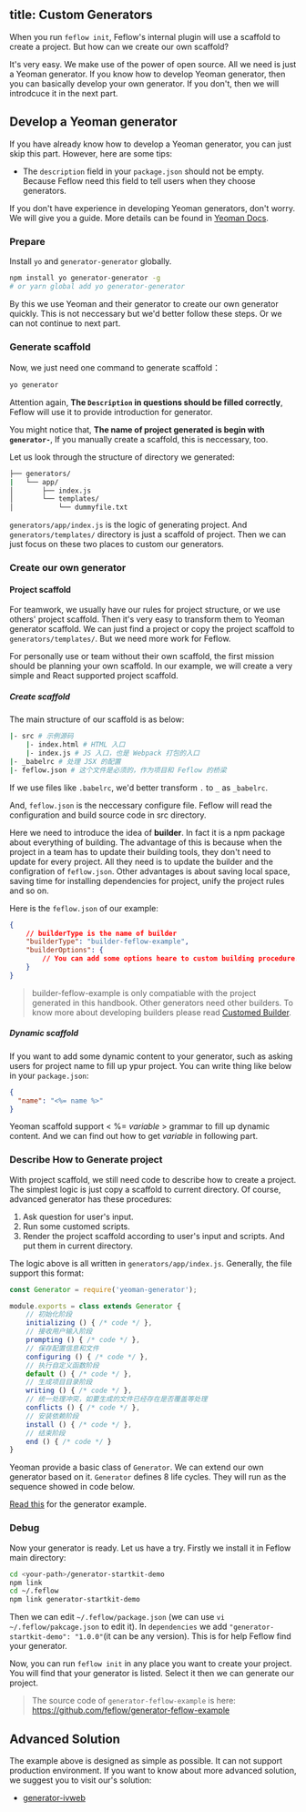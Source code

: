 title: Custom Generators
---

When you run `feflow init`, Feflow's internal plugin will use a scaffold to create a project. But how can we create our own scaffold?

It's very easy. We make use of the power of open source. All we need is just a Yeoman generator. If you know how to develop Yeoman generator, then you can basically develop your own generator. If you don't, then we will introdcuce it in the next part.

## Develop a Yeoman generator

If you have already know how to develop a Yeoman generator, you can just skip this part. However, here are some tips:

* The `description` field in your `package.json` should not be empty. Because Feflow need this field to tell users when they choose generators.

If you don't have experience in developing Yeoman generators, don't worry. We will give you a guide. More details can be found in [Yeoman Docs](https://yeoman.io/authoring/).

### Prepare

Install `yo` and `generator-generator` globally.

```sh
npm install yo generator-generator -g
# or yarn global add yo generator-generator
```

By this we use Yeoman and their generator to create our own generator quickly. This is not neccessary but we'd better follow these steps. Or we can not continue to next part.

### Generate scaffold

Now, we just need one command to generate scaffold：

```sh
yo generator
```

Attention again, **The `Description` in questions should be filled correctly**, Feflow will use it to provide introduction for generator.

You might notice that, **The name of project generated is begin with `generator-`**, If you manually create a scaffold, this is neccessary, too.

Let us look through the structure of directory we generated:

```sh
├── generators/
|   └── app/
│       ├── index.js
│       └── templates/
│           └── dummyfile.txt
```

`generators/app/index.js` is the logic of generating project. And `generators/templates/` directory is just a scaffold of project. Then we can just focus on these two places to custom our generators.

### Create our own generator

#### Project scaffold

For teamwork, we usually have our rules for project structure, or we use others' project scaffold. Then it's very easy to transform them to Yeoman generator scaffold. We can just find a project or copy the project scaffold to `generators/templates/`. But we need more work for Feflow.

For personally use or team without their own scaffold, the first mission should be planning your own scaffold. In our example, we will create a very simple and React supported project scaffold.

##### Create scaffold

The main structure of our scaffold is as below:

```sh
|- src # 示例源码
    |- index.html # HTML 入口
    |- index.js # JS 入口，也是 Webpack 打包的入口
|- _babelrc # 处理 JSX 的配置
|- feflow.json # 这个文件是必须的，作为项目和 Feflow 的桥梁
```

If we use files like `.babelrc`, we'd better transform `.` to `_` as `_babelrc`.

And, `feflow.json` is the neccessary configure file. Feflow will read the configuration and build source code in src directory.

Here we need to introduce the idea of **builder**. In fact it is a npm package about everything of building. The advantage of this is because when the project in a team has to update their building tools, they don't need to update for every project. All they need is to update the builder and the configration of `feflow.json`. Other advantages is about saving local space, saving time for installing dependencies for project, unify the project rules and so on.

Here is the `feflow.json` of our example:

```json
{
    // builderType is the name of builder
    "builderType": "builder-feflow-example",
    "builderOptions": {
        // You can add some options heare to custom building procedure. Such as if we need to uglify our html.
    }
}
```

> builder-feflow-example is only compatiable with the project generated in this handbook. Other generators need other builders. To know more about developing builders please read [Customed Builder](./advance-builder-custom.html).

##### Dynamic scaffold

If you want to add some dynamic content to your generator, such as asking users for project name to fill up ypur project. You can write thing like below in your `package.json`:

```json
{
  "name": "<%= name %>"
}
```

Yeoman scaffold support < %= *variable* > grammar to fill up dynamic content. And we can find out how to get *variable* in following part.

### Describe How to Generate project

With project scaffold, we still need code to describe how to create a project. The simplest logic is just copy a scaffold to current directory. Of course, advanced generator has these procedures:

1. Ask question for user's input.
1. Run some customed scripts.
1. Render the project scaffold according to user's input and scripts. And put them in current directory.

The logic above is all written in `generators/app/index.js`. Generally, the file support this format:

```js
const Generator = require('yeoman-generator');

module.exports = class extends Generator {
    // 初始化阶段
    initializing () { /* code */ },
    // 接收用户输入阶段
    prompting () { /* code */ },
    // 保存配置信息和文件
    configuring () { /* code */ },
    // 执行自定义函数阶段
    default () { /* code */ },
    // 生成项目目录阶段
    writing () { /* code */ },
    // 统一处理冲突，如要生成的文件已经存在是否覆盖等处理
    conflicts () { /* code */ },
    // 安装依赖阶段
    install () { /* code */ },
    // 结束阶段
    end () { /* code */ }
}
```

Yeoman provide a basic class of `Generator`. We can extend our own generator based on it. `Generator` defines 8 life cycles. They will run as the sequence showed in code below.

[Read this](https://github.com/feflow/generator-feflow-example/blob/master/generators/app/index.js) for the generator example.

### Debug

Now your generator is ready. Let us have a try. Firstly we install it in Feflow main directory:

```sh
cd <your-path>/generator-startkit-demo
npm link
cd ~/.feflow
npm link generator-startkit-demo
```

Then we can edit `~/.feflow/package.json` (we can use `vi ~/.feflow/pakcage.json` to edit it). In `dependencies` we add `"generator-startkit-demo": "1.0.0"`(it can be any version). This is for help Feflow find your generator.

Now, you can run `feflow init` in any place you want to create your project. You will find that your generator is listed. Select it then we can generate our project.

> The source code of `generator-feflow-example` is here: https://github.com/feflow/generator-feflow-example

## Advanced Solution

The example above is designed as simple as possible. It can not support production environment. If you want to know about more advanced solution, we suggest you to visit our's solution:

* [generator-ivweb](https://github.com/feflow/generator-ivweb)